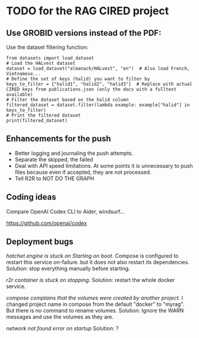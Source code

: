 # TODO for the RAG CIRED project

## Use GROBID versions instead of the PDF:

Use the dataset filtering function:
```
from datasets import load_dataset
# Load the HALvest dataset
dataset = load_dataset("almanach/HALvest", "en")  # Also load French, Vietnamese...
# Define the set of keys (halid) you want to filter by
keys_to_filter = {"halid1", "halid2", "halid3"}  # Replace with actual CIRED keys from publications.json (only the docs with a fulltext available)
# Filter the dataset based on the halid column
filtered_dataset = dataset.filter(lambda example: example["halid"] in keys_to_filter)
# Print the filtered dataset 
print(filtered_dataset)
```

## Enhancements for the push

- Better logging and journaling the push attempts.
- Separate the skipped, the failed
- Deal with API speed limitations. At some points it is unnecessary to push files because even if accepted, they are not processed.
- Tell R2R to NOT DO THE GRAPH

## Coding ideas

Compare OpenAI Codex CLI  to Aider, windsurf... 

https://github.com/openai/codex

## Deployment bugs

*hatchet engine is stuck on Starting on boot*.
Compose is configured to restart this service on-failure.
but it does not also restart its dependencies.
Solution: stop everything manually before starting.

*r2r container is stuck on stopping*. Solution: restart the whole docker service.

*compose complains that the volumes were created by another project*.
I changed project name in compose from the default "docker" to "myrag".
But there is no command to rename volumes.
Solution: Ignore the WARN messages and use the volumes as they are.

*network not found error on startup*
Solution: ?
